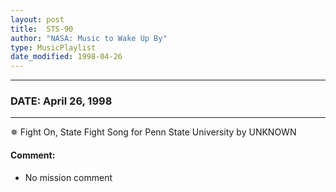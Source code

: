 ```yaml
---
layout: post
title:  STS-90
author: "NASA: Music to Wake Up By"
type: MusicPlaylist
date_modified: 1998-04-26
---
```


----
### DATE: April 26, 1998
----
✵ Fight On, State Fight Song for Penn State University by UNKNOWN

#### Comment:
* No mission comment
